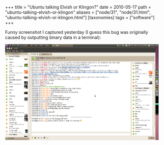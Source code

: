 +++
title = "Ubuntu talking Elvish or Klingon?"
date = 2010-05-17
path = "ubuntu-talking-elvish-or-klingon"
aliases = ["node/31", "node/31.html", "ubuntu-talking-elvish-or-klingon.html"]
[taxonomies]
tags = ["software"]
+++

<p>
	Funny screenshot I captured yesterday (I guess this bug was originally caused by outputting binary data in a terminal):</p>
<p>
	<a href="/files/ubuntu-elvish-klingon.png"><img alt="" src="/files/ubuntu-elvish-klingon.png" style="width: 500px; height: 313px;" /></a></p>
<!-- more -->
        